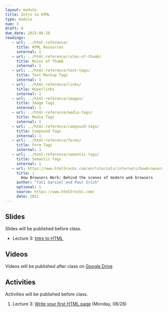 ```yaml
---
layout: module
title: Intro to HTML
type: module
num: 3
draft: 0
due_date: 2023-08-28
readings:
   - url: ../html-reference/
     title: HTML Resources
     internal: 1
   - url: ../html-reference/rules-of-thumb/
     title: Rules of Thumb
     internal: 1
   - url: ../html-reference/text-tags/
     title: Text Markup Tags
     internal: 1
   - url: ../html-reference/links/
     title: Hyperlinks
     internal: 1
   - url: ../html-reference/images/
     title: Image Tags
     internal: 1
   - url: ../html-reference/media-tags/
     title: Media Tags
     internal: 1
   - url: ../html-reference/compound-tags/
     title: Compound Tags
     internal: 1
   - url: ../html-reference/forms/
     title: Form Tags
     internal: 1
   - url: ../html-reference/semantic-tags/
     title: Semantic Tags
     internal: 1
   - url: https://www.html5rocks.com/en/tutorials/internals/howbrowserswork/
     title: |
       How Browsers Work: Behind the scenes of modern web browsers
     author: "Tali Garsiel and Paul Irish"
     optional: 1
     source: https://www.html5rocks.com/
     date: 2011
---
```


## Slides
Slides will be published before class.

* Lecture 3: <a href="https://docs.google.com/presentation/d/1geaex9aORbHIu64NEizfEox_4NfVQnIE6K16ktNSSYw/edit?usp=sharing" target="_blank">Intro to HTML</a>
<!-- * Lecture 4: <a href="#" target="_blank">Semantic tags and relative links</a> -->

## Videos
Videos will be published after class on <a href="https://drive.google.com/drive/folders/1CxPSqGbbNUjc9OntwNqdoHvfSvchCpxE?usp=sharing" target="_blank">Google Drive</a>

## Activities
Activities will be published before class.

1. Lecture 3: <a href="https://docs.google.com/document/d/1EUuEcehgRmQX5l1isz4a5Hn6uVPIkwzQVIkvbiM-NZA/edit?usp=sharing" target="_blank">Write your first HTML page</a> (Monday, 08/28)
<!-- 2. Lecture 4: Linking Activity. [Download the exercise files](../course-files/lectures/lecture04.zip) and follow <a href="https://docs.google.com/document/d/13VTtBt0rEWxt0Z-NzZtyNw6pggBx6F8GFwVVIb9ElQ8/edit?usp=sharing" target="_blank">the instructions</a> (Wednesday, 08/31) -->